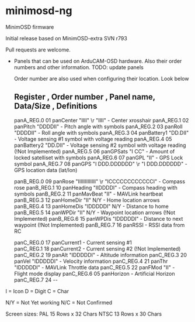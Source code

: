 minimosd-ng
===========

MinimOSD firmware

Initial release based on MinimOSD-extra SVN r793

Pull requests are welcome.




* Panels that can be used on ArduCAM-OSD hardware. Also their order numbers and other information.
TODO: update panels

  Order number are also used when configuring their location. Look below

  Register , Order number , Panel name, Data/Size , Definitions
  -------------------------------------------------------
  panA_REG.0    01    panCenter       "IIII" \r "IIII"  - Center xrosshair 
  panA_REG.1    02    panPitch        "DDDDII"          - Pitch angle with symbols
  panA_REG.2    03    panRoll         "DDDDII"          - Roll angle with symbols
  panA_REG.3    04    panBattery1     "DD.DII"          - Voltage sensing #1 symbol with voltage reading
  panA_REG.4    05    panBattery2     "DD.DII"          - Voltage sensing #2 symbol with voltage reading  (!Not Implemented)
  panA_REG.5    06    panGPSats       "I  CC"           - Amount of locked satelliset with symbols
  panA_REG.6    07    panGPL          "II"              - GPS Lock symbol
  panA_REG.7    08    panGPS          "I DDD.DDDDDD" \r "I DDD.DDDDDD" - GPS location data (lat/lon)
 
  panB_REG.0    09    panRose         "IIIIIIIIIIIII" \r "ICCCCCCCCCCCCI"  - Compass rose
  panB_REG.1    10    panHeading      "IIDDDDI"         - Compass heading with symbols
  panB_REG.2    11    panMavBeat      "II"              - MAVLink heartbeat
  panB_REG.3    12    panHomeDir      "II"      N/Y     - Home location arrows
  panB_REG.4    13    panHomeDis      "IDDDDDI" N/Y     - Distance to home
  panB_REG.5    14    panWPDir        "II"      N/Y     - Waypoint location arrows (!Not Implemented)
  panB_REG.6    15    panWPDis        "IDDDDDI"         - Distance to next waypoint (!Not Implemented)
  panB_REG.7    16    panRSSI                           - RSSI data from RC 
  
  panC_REG.0    17    panCurrent1                       - Current sensing #1  
  panC_REG.1    18    panCurrent2                       - Current sensing #2 (!Not Implemented)
  panC_REG.2    19    panAlt          "IDDDDDI"         - Altitude information
  panC_REG.3    20    panVel          "IDDDDDI"         - Velocity information
  panC_REG.4    21    panThr          "IDDDDDI"         - MAVLink Throttle data
  panC_REG.5    22    panFMod         "II"              - Flight mode display
  panC_REG.6    05    panHorizon                        - Artificial Horizon
  panC_REG.7    24    --


I = Icon
D = Digit
C = Char

N/Y = Not Yet working
N/C = Not Confirmed

Screen sizes: 
PAL   15 Rows x 32 Chars
NTSC  13 Rows x 30 Chars
 

